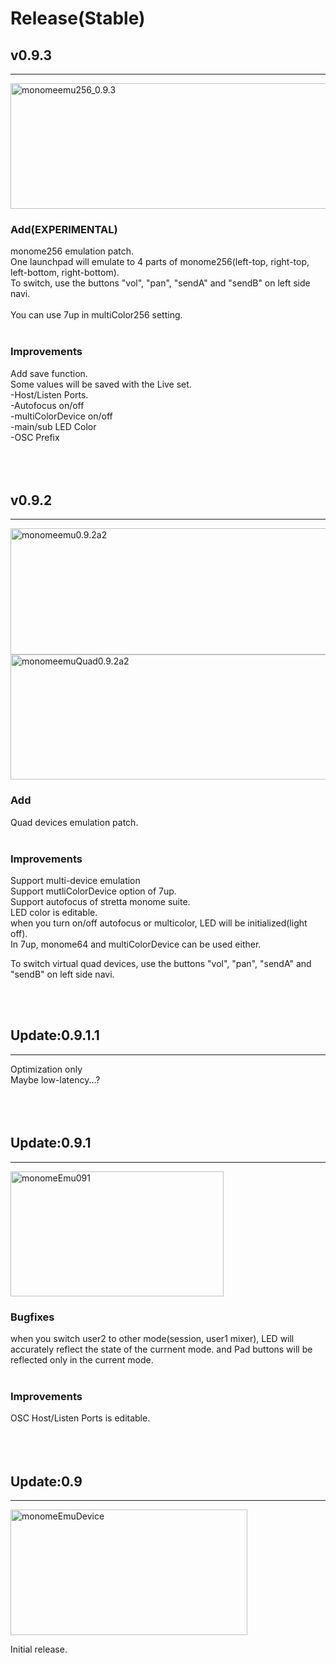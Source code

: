 # Release(Stable) #

## v0.9.3 ##

---

<a href='http://www.flickr.com/photos/28867301@N02/4245027518/' title='monomeemu256_0.9.3 by soundflowermakesnoise., on Flickr'><img src='http://farm5.static.flickr.com/4004/4245027518_61ed600c5a_o.png' alt='monomeemu256_0.9.3' width='513' height='201' /></a>

### Add(EXPERIMENTAL) ###
monome256 emulation patch.<br>
One launchpad will emulate to 4 parts of monome256(left-top, right-top, left-bottom, right-bottom).<br>
To switch, use the buttons "vol", "pan", "sendA" and "sendB" on left side navi.<br>
<br>
You can use 7up in multiColor256 setting.<br>
<br>

<h3>Improvements</h3>
Add save function.<br>
Some values will be saved with the Live set.<br>
-Host/Listen Ports.<br>
-Autofocus on/off<br>
-multiColorDevice on/off<br>
-main/sub LED Color<br>
-OSC Prefix<br>
<br>
<br>
<br>

<h2>v0.9.2</h2>
<hr />
<a href='http://www.flickr.com/photos/28867301@N02/4220976509/' title='monomeemu0.9.2a2 by soundflowermakesnoise., on Flickr'><img src='http://farm3.static.flickr.com/2511/4220976509_e9cdf5e760_o.png' alt='monomeemu0.9.2a2' width='512' height='202' /></a>
<br>
<a href='http://www.flickr.com/photos/28867301@N02/4221112173/' title='monomeemuQuad0.9.2a2 by soundflowermakesnoise., on Flickr'><img src='http://farm3.static.flickr.com/2566/4221112173_162022a410_o.png' alt='monomeemuQuad0.9.2a2' width='513' height='200' /></a>
<h3>Add</h3>
Quad devices emulation patch.<br>
<br>
<h3>Improvements</h3>
Support multi-device emulation<br>
Support mutliColorDevice option of 7up.<br>
Support autofocus of stretta monome suite.<br>
LED color is editable.<br>
when you turn on/off autofocus or multicolor, LED will be initialized(light off).<br>
In 7up, monome64 and multiColorDevice can be used either.<br>

To switch virtual quad devices, use the buttons "vol", "pan", "sendA" and "sendB" on left side navi.<br>

<br>
<br>

<h2>Update:0.9.1.1</h2>
<hr />
Optimization only<br>
Maybe low-latency...?<br>
<br>
<br>
<br>

<h2>Update:0.9.1</h2>
<hr />
<a href='http://www.flickr.com/photos/28867301@N02/4208993154/' title='monomeEmu091 by soundflowermakesnoise., on Flickr'><img src='http://farm3.static.flickr.com/2720/4208993154_5544ed4d08_o.png' alt='monomeEmu091' width='341' height='200' /></a>

<h3>Bugfixes</h3>
when you switch user2 to other mode(session, user1 mixer), LED will accurately reflect the state of the currnent mode. and Pad buttons will be reflected only in the current mode.<br>
<br>
<h3>Improvements</h3>
OSC Host/Listen Ports is editable.<br>
<br>
<br>
<br>

<h2>Update:0.9</h2>
<hr />
<a href='http://www.flickr.com/photos/28867301@N02/4202902178/' title='monomeEmuDevice by soundflowermakesnoise., on Flickr'><img src='http://farm3.static.flickr.com/2505/4202902178_cf0dbc50f3_o.png' alt='monomeEmuDevice' width='379' height='201' /></a>

Initial release.<br>
<br>
<br>
<br>